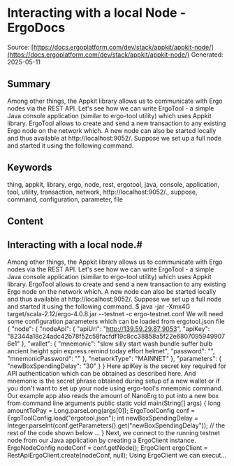 # Interacting with a local Node - ErgoDocs
Source: [https://docs.ergoplatform.com/dev/stack/appkit/appkit-node/](https://docs.ergoplatform.com/dev/stack/appkit/appkit-node/)
Generated: 2025-05-11

## Summary
Among other things, the Appkit library allows us to communicate with Ergo nodes via the REST API. Let's see how we can write ErgoTool - a simple Java console application (similar to ergo-tool utility) which uses Appkit library. ErgoTool allows to create and send a new transaction to any existing Ergo node on the network which. A new node can also be started locally and thus available at http://localhost:9052/. Suppose we set up a full node and started it using the following command.

## Keywords
thing, appkit, library, ergo, node, rest, ergotool, java, console, application, tool, utility, transaction, network, http://localhost:9052/., suppose, command, configuration, parameter, file

## Content
## Interacting with a local node.#
Among other things, the Appkit library allows us to communicate with Ergo nodes via the REST API.
Let's see how we can write ErgoTool - a simple Java console application (similar to ergo-tool utility) which uses Appkit library.
ErgoTool allows to create and send a new transaction to any existing Ergo node on the network which. A new node can also be started locally and thus available at http://localhost:9052/.
Suppose we set up a full node and started it using the following command.
$ java -jar -Xmx4G target/scala-2.12/ergo-4.0.8.jar --testnet -c ergo-testnet.conf
We will need some configuration parameters which can be loaded from ergotool.json file
{
  "node": {
    "nodeApi": {
      "apiUrl": "http://139.59.29.87:9053",
      "apiKey": "82344a18c24adc42b78f52c58facfdf19c8cc38858a5f22e68070959499076e1"
    },
    "wallet": {
      "mnemonic": "slow silly start wash bundle suffer bulb ancient height spin express remind today effort helmet",
      "password": "",
      "mnemonicPassword": ""
    },
    "networkType": "MAINNET"
  },
  "parameters": {
    "newBoxSpendingDelay": "30"
  }
}
Here apiKey is the secret key required for API authentication which can be obtained as described here. And mnemonic is the secret phrase obtained during setup of a new wallet or if you don't want to set up your node using ergo-tool's mnemonic command.
Our example app also reads the amount of NanoErg to put into a new box from command line arguments
public static void main(String[] args) {
    long amountToPay = Long.parseLong(args[0]);
    ErgoToolConfig conf = ErgoToolConfig.load("ergotool.json");
    int newBoxSpendingDelay = Integer.parseInt(conf.getParameters().get("newBoxSpendingDelay"));
    // the rest of the code shown below 
    ...
}
Next, we connect to the running testnet node from our Java application by creating a ErgoClient instance.
ErgoNodeConfig nodeConf = conf.getNode();
ErgoClient ergoClient = RestApiErgoClient.create(nodeConf, null);
Using ErgoClient we can execut...
